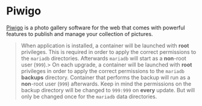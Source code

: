 # Piwigo

[Piwigo](https://piwigo.org/) is a photo gallery software for the web that comes with powerful features to
publish and manage your collection of pictures.

> When application is installed, a container will be launched with **root** privileges.
> This is required in order to apply the correct permissions to the `mariadb` directories.
> Afterwards `mariadb` will start as a **non**-root user (`999`).>
> On each upgrade, a container will be launched with **root** privileges in order to
> apply the correct permissions to the `mariadb` **backups** directory.
> Container that performs the backup will run as a **non**-root user (`999`) afterwards.
> Keep in mind the permissions on the backup directory will be changed to `999:999` on **every** update.
> But will only be changed once for the `mariadb` data directories.
